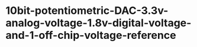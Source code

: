 # 10bit-potentiometric-DAC-3.3v-analog-voltage-1.8v-digital-voltage-and-1-off-chip-voltage-reference
